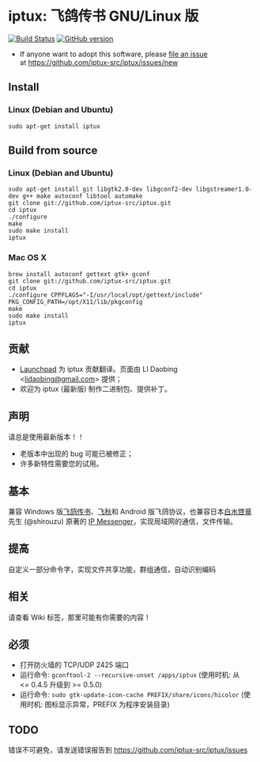 # iptux: 飞鸽传书 GNU/Linux 版

[![Build Status](https://travis-ci.org/iptux-src/iptux.png?branch=master)](https://travis-ci.org/iptux-src/iptux)
[![GitHub version](https://badge.fury.io/gh/iptux-src%2Fiptux.png)](http://badge.fury.io/gh/iptux-src%2Fiptux)

* If anyone want to adopt this software, please [file an issue](https://github.com/iptux-src/iptux/issues/new)<br>
  at https://github.com/iptux-src/iptux/issues/new


## Install

### Linux (Debian and Ubuntu)

```
sudo apt-get install iptux
```


## Build from source

### Linux (Debian and Ubuntu)

```
sudo apt-get install git libgtk2.0-dev libgconf2-dev libgstreamer1.0-dev g++ make autoconf libtool automake
git clone git://github.com/iptux-src/iptux.git
cd iptux
./configure
make
sudo make install
iptux
```

### Mac OS X

```
brew install autoconf gettext gtk+ gconf
git clone git://github.com/iptux-src/iptux.git
cd iptux
./configure CPPFLAGS="-I/usr/local/opt/gettext/include" PKG_CONFIG_PATH=/opt/X11/lib/pkgconfig
make
sudo make install
iptux
```


## 贡献

* [Launchpad](http://translations.launchpad.net/iptux/trunk) 为 iptux 贡献翻译。页面由 LI Daobing &lt;lidaobing@gmail.com&gt; 提供；
* 欢迎为 iptux (最新版) 制作二进制包、提供补丁。

## 声明

请总是使用最新版本！！

* 老版本中出现的 bug 可能已被修正；
* 许多新特性需要您的试用。

## 基本

兼容 Windows 版[飞鸽传书](http://www.ipmsg.org.cn/)、[飞秋](http://www.feiq18.com/)和 Android 版飞鸽协议，也兼容日本<u>白水啓章</u>先生 (@shirouzu) 原著的 [IP Messenger](http://ipmsg.org/)，实现局域网的通信，文件传输。

## 提高

自定义一部分命令字，实现文件共享功能，群组通信，自动识别编码

## 相关
请查看 Wiki 标签，那里可能有你需要的内容！

## 必须

* 打开防火墙的 TCP/UDP 2425 端口
* 运行命令: `gconftool-2 --recursive-unset /apps/iptux` (使用时机: 从 <= 0.4.5 升级到 >= 0.5.0)
* 运行命令: `sudo gtk-update-icon-cache PREFIX/share/icons/hicolor` (使用时机: 图标显示异常，PREFIX 为程序安装目录)


## TODO
错误不可避免，请发送错误报告到 https://github.com/iptux-src/iptux/issues
